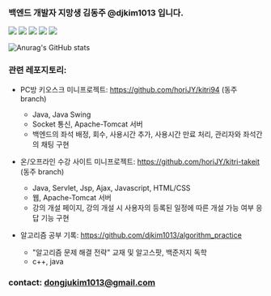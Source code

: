 ### 백엔드 개발자 지망생 김동주 @djkim1013 입니다.
<img src="https://img.shields.io/badge/Java-007396?style=flat-square&logo=Java&logoColor=white"/> <img src="https://img.shields.io/badge/C-A8B9CC?style=flat-square&logo=C&logoColor=white"/> <img src="https://img.shields.io/badge/C++-00599C?style=flat-square&logo=c%2B%2B&logoColor=white"/> <img src="https://img.shields.io/badge/Spring-6DB33F?style=flat-square&logo=Spring&logoColor=white"/> <img src="https://img.shields.io/badge/Apache Tomcat-F8DC75?style=flat-square&logo=ApacheTomcat&logoColor=black"/>



![Anurag's GitHub stats](https://github-readme-stats.vercel.app/api?username=djkim1013&show_icons=true&theme=radical)

### 관련 레포지토리:
  
  + PC방 키오스크 미니프로젝트: https://github.com/horiJY/kitri94 (동주 branch)
    - Java, Java Swing
    - Socket 통신, Apache-Tomcat 서버
    - 백엔드의 좌석 배정, 회수, 사용시간 추가, 사용시간 만료 처리, 관리자와 좌석간의 채팅 구현

  + 온/오프라인 수강 사이트 미니프로젝트: https://github.com/horiJY/kitri-takeit (동주 branch)
    - Java, Servlet, Jsp, Ajax, Javascript, HTML/CSS
    - 웹, Apache-Tomcat 서버
    - 강의 개설 페이지, 강의 개설 시 사용자의 등록된 일정에 따른 개설 가능 여부 응답 기능 구현

  + 알고리즘 공부 기록: https://github.com/djkim1013/algorithm_practice 
    - "알고리즘 문제 해결 전략" 교재 및 알고스팟, 백준저지 독학
    - c++, java
    
### contact: dongjukim1013@gmail.com
